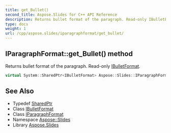 ```yaml
---
title: get_Bullet()
second_title: Aspose.Slides for C++ API Reference
description: Returns bullet format of the paragraph. Read-only IBulletFormat.
type: docs
weight: 1
url: /cpp/aspose.slides/iparagraphformat/get_bullet/
---
```

## IParagraphFormat::get_Bullet() method


Returns bullet format of the paragraph. Read-only [IBulletFormat](../../ibulletformat/).

```cpp
virtual System::SharedPtr<IBulletFormat> Aspose::Slides::IParagraphFormat::get_Bullet()=0
```

## See Also

* Typedef [SharedPtr](../../system/sharedptr/)
* Class [IBulletFormat](../ibulletformat/)
* Class [IParagraphFormat](./)
* Namespace [Aspose::Slides](../)
* Library [Aspose.Slides](../../)